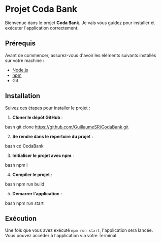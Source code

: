 # Projet Coda Bank

Bienvenue dans le projet **Coda Bank**. Je vais vous guidez pour installer et exécuter l'application correctement.

## Prérequis

Avant de commencer, assurez-vous d'avoir les éléments suivants installés sur votre machine :

- [Node.js](https://nodejs.org/)
- [npm](https://www.npmjs.com/)
- Git

## Installation

Suivez ces étapes pour installer le projet :

1. **Cloner le dépôt GitHub** :

   
bash
   git clone https://github.com/GuillaumeSR/CodaBank.git
   
2. **Se rendre dans le répertoire du projet** :

   
bash
   cd CodaBank
   
3. **Initialiser le projet avec npm** :

   
bash
   npm i
   
4. **Compiler le projet** :

   
bash
   npm run build
   
5. **Démarrer l'application** :

   
bash
   npm run start
   
## Exécution

Une fois que vous avez exécuté `npm run start`, l'application sera lancée. Vous pouvez accéder à l'application via votre Terminal.